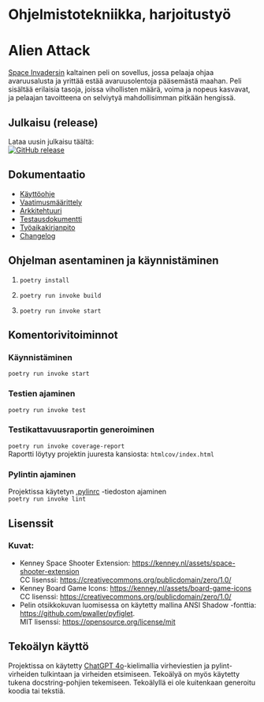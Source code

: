 # Ohjelmistotekniikka, harjoitustyö
# Alien Attack
[Space Invadersin](https://fi.wikipedia.org/wiki/Space_Invaders) kaltainen peli on sovellus, jossa pelaaja ohjaa avaruusalusta ja yrittää estää avaruusolentoja pääsemästä maahan. Peli sisältää erilaisia tasoja, joissa vihollisten määrä, voima ja nopeus kasvavat, ja pelaajan tavoitteena on selviytyä mahdollisimman pitkään hengissä.

## Julkaisu (release)

Lataa uusin julkaisu täältä:  
[![GitHub release](https://img.shields.io/github/v/release/Tapir79/ot-harjoitustyo?label=Release&cacheSeconds=0)](https://github.com/Tapir79/ot-harjoitustyo/releases/latest)



## Dokumentaatio
* [Käyttöohje](https://github.com/Tapir79/ot-harjoitustyo/tree/main/dokumentaatio/kayttoohje.md)
* [Vaatimusmäärittely](https://github.com/Tapir79/ot-harjoitustyo/tree/main/dokumentaatio/vaatimusmaarittely.md)
* [Arkkitehtuuri](https://github.com/Tapir79/ot-harjoitustyo/tree/main/dokumentaatio/arkkitehtuuri.md)
* [Testausdokumentti](https://github.com/Tapir79/ot-harjoitustyo/tree/main/dokumentaatio/testaus.md)
* [Työaikakirjanpito](https://github.com/Tapir79/ot-harjoitustyo/tree/main/dokumentaatio/tyoaikakirjanpito.md)
* [Changelog](https://github.com/Tapir79/ot-harjoitustyo/tree/main/dokumentaatio/changelog.md)


## Ohjelman asentaminen ja käynnistäminen
1. ``poetry install``

2. ``poetry run invoke build``

3. ``poetry run invoke start``

## Komentorivitoiminnot

### Käynnistäminen    
``poetry run invoke start``

### Testien ajaminen    
``poetry run invoke test``

### Testikattavuusraportin generoiminen 
``poetry run invoke coverage-report``    
Raportti löytyy projektin juuresta kansiosta: ``htmlcov/index.html``

### Pylintin ajaminen 
Projektissa käytetyn [.pylinrc](https://github.com/Tapir79/ot-harjoitustyo/tree/main/.pylintrc) -tiedoston ajaminen    
``poetry run invoke lint``

## Lisenssit
### Kuvat: 
- Kenney Space Shooter Extension: https://kenney.nl/assets/space-shooter-extension     
CC lisenssi: https://creativecommons.org/publicdomain/zero/1.0/
- Kenney Board Game Icons: https://kenney.nl/assets/board-game-icons     
CC lisenssi: https://creativecommons.org/publicdomain/zero/1.0/
- Pelin otsikkokuvan luomisessa on käytetty mallina ANSI Shadow -fonttia: https://github.com/pwaller/pyfiglet.    
MIT lisenssi: https://opensource.org/license/mit     

## Tekoälyn käyttö
Projektissa on käytetty [ChatGPT 4o](https://chatgpt.com/)-kielimallia virheviestien ja pylint-virheiden tulkintaan ja virheiden etsimiseen. Tekoälyä on myös käytetty tukena docstring-pohjien tekemiseen. Tekoälyllä ei ole kuitenkaan generoitu koodia tai tekstiä. 
